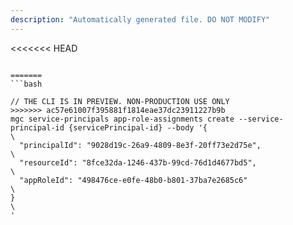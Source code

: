 ```yaml
---
description: "Automatically generated file. DO NOT MODIFY"
---
```


<<<<<<< HEAD
```cli

=======
```bash

// THE CLI IS IN PREVIEW. NON-PRODUCTION USE ONLY
>>>>>>> ac57e61007f395881f1814eae37dc23911227b9b
mgc service-principals app-role-assignments create --service-principal-id {servicePrincipal-id} --body '{\
  "principalId": "9028d19c-26a9-4809-8e3f-20ff73e2d75e",\
  "resourceId": "8fce32da-1246-437b-99cd-76d1d4677bd5",\
  "appRoleId": "498476ce-e0fe-48b0-b801-37ba7e2685c6"\
}\
'

```